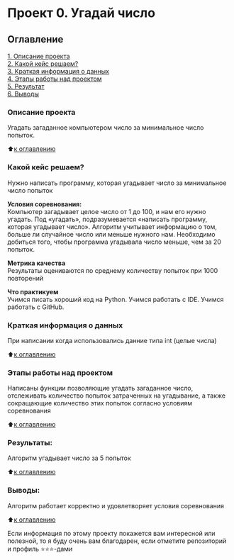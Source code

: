 # Проект 0. Угадай число

## Оглавление  
[1. Описание проекта](https://github.com/mrfluffypaws/my_game/blob/main/README.md#Описание-проекта)  
[2. Какой кейс решаем?](https://github.com/mrfluffypaws/my_game/blob/main/README.md#Какой-кейс-решаем)  
[3. Краткая информация о данных](https://github.com/mrfluffypaws/my_game/blob/main/README.md#Краткая-информация-о-данных)  
[4. Этапы работы над проектом](https://github.com/mrfluffypaws/my_game/blob/main/README.md#Этапы-работы-над-проектом)  
[5. Результат](https://github.com/mrfluffypaws/my_game/blob/main/README.md#Результат)    
[6. Выводы](https://github.com/mrfluffypaws/my_game/blob/main/README.md#Выводы) 

### Описание проекта    
Угадать загаданное компьютером число за минимальное число попыток.

:arrow_up:[к оглавлению](https://github.com/mrfluffypaws/my_game/blob/main/README.md#Оглавление)


### Какой кейс решаем?    
Нужно написать программу, которая угадывает число за минимальное число попыток

**Условия соревнования:**  
Компьютер загадывает целое число от 1 до 100, и нам его нужно угадать. Под «угадать», подразумевается «написать программу, которая угадывает число».
Алгоритм учитывает информацию о том, больше ли случайное число или меньше нужного нам.
Необходимо добиться того, чтобы программа угадывала число меньше, чем за 20 попыток.

**Метрика качества**     
Результаты оцениваются по среднему количеству попыток при 1000 повторений

**Что практикуем**     
Учимся писать хороший код на Python.
Учимся работать с IDE.
Учимся работать с GitHub.


### Краткая информация о данных
При написании когда использовались данние типа int (целые числа)
  
:arrow_up:[к оглавлению](https://github.com/mrfluffypaws/my_game/blob/main/README.md#Оглавление)


### Этапы работы над проектом  
Написаны функции позволяющие угадать загаданное число, отслеживать количество попыток затраченных на угадывание, а также сокращающие количество этих попыток согласно условиям соревнования

:arrow_up:[к оглавлению](https://github.com/mrfluffypaws/my_game/blob/main/README.md#Оглавление)


### Результаты:  
Алгоритм угадывает число за 5 попыток

:arrow_up:[к оглавлению](https://github.com/mrfluffypaws/my_game/blob/main/README.md#Оглавление)


### Выводы:  
Алгоритм работает корректно и удовлетворяет условия соревнования

:arrow_up:[к оглавлению](https://github.com/mrfluffypaws/my_game/blob/main/README.md#Оглавление)


Если информация по этому проекту покажется вам интересной или полезной, то я буду очень вам благодарен, если отметите репозиторий и профиль ⭐️⭐️⭐️-дами
